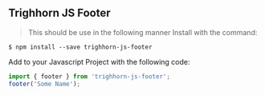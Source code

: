 ## Trighhorn JS Footer
> This should be use in the following manner
Install with the command:
```
$ npm install --save trighhorn-js-footer
```
Add to your Javascript Project with the following code:
```javascript
import { footer } from 'trighhorn-js-footer';
footer('Some Name');
```
